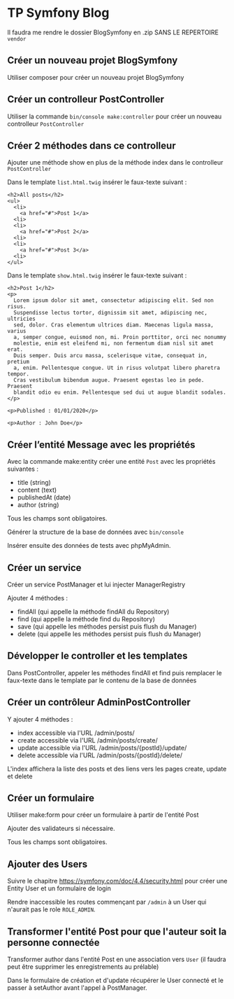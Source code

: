 # TP Symfony Blog

Il faudra me rendre le dossier BlogSymfony en .zip SANS LE REPERTOIRE `vendor`

## Créer un nouveau projet BlogSymfony 

Utiliser composer pour créer un nouveau projet BlogSymfony

## Créer un controlleur PostController

Utiliser la commande `bin/console make:controller` pour créer un nouveau controlleur `PostController`

## Créer 2 méthodes dans ce controlleur 

Ajouter une méthode show en plus de la méthode index dans le controlleur `PostController`

Dans le template `list.html.twig` insérer le faux-texte suivant :

```
<h2>All posts</h2>
<ul>
  <li>
    <a href="#">Post 1</a>
  <li>
  <li>
    <a href="#">Post 2</a>
  <li>
  <li>
    <a href="#">Post 3</a>
  <li>
</ul>
```

Dans le template `show.html.twig` insérer le faux-texte suivant :

```
<h2>Post 1</h2>
<p>
  Lorem ipsum dolor sit amet, consectetur adipiscing elit. Sed non risus.
  Suspendisse lectus tortor, dignissim sit amet, adipiscing nec, ultricies
  sed, dolor. Cras elementum ultrices diam. Maecenas ligula massa, varius 
  a, semper congue, euismod non, mi. Proin porttitor, orci nec nonummy 
  molestie, enim est eleifend mi, non fermentum diam nisl sit amet erat. 
  Duis semper. Duis arcu massa, scelerisque vitae, consequat in, pretium 
  a, enim. Pellentesque congue. Ut in risus volutpat libero pharetra tempor. 
  Cras vestibulum bibendum augue. Praesent egestas leo in pede. Praesent 
  blandit odio eu enim. Pellentesque sed dui ut augue blandit sodales. 
</p>

<p>Published : 01/01/2020</p>

<p>Author : John Doe</p>
```

## Créer l’entité Message avec les propriétés

Avec la commande make:entity créer une entité `Post` avec les propriétés suivantes :

* title (string)
* content (text)
* publishedAt (date)
* author (string)

Tous les champs sont obligatoires.

Générer la structure de la base de données avec `bin/console`

Insérer ensuite des données de tests avec phpMyAdmin.

## Créer un service

Créer un service PostManager et lui injecter ManagerRegistry

Ajouter 4 méthodes :

* findAll (qui appelle la méthode findAll du Repository)
* find (qui appelle la méthode find du Repository)
* save (qui appelle les méthodes persist puis flush du Manager)
* delete (qui appelle les méthodes persist puis flush du Manager)

## Développer le controller et les templates

Dans PostController, appeler les méthodes findAll et find puis remplacer le faux-texte dans le template
par le contenu de la base de données

## Créer un contrôleur AdminPostController

Y ajouter 4 méthodes :
* index accessible via l'URL /admin/posts/
* create accessible via l'URL /admin/posts/create/
* update accessible via l'URL /admin/posts/{postId}/update/
* delete accessible via l'URL /admin/posts/{postId}/delete/

L'index affichera la liste des posts et des liens vers les pages create, update et delete

## Créer un formulaire

Utiliser make:form pour créer un formulaire à partir de l'entité Post

Ajouter des validateurs si nécessaire.

Tous les champs sont obligatoires.

## Ajouter des Users

Suivre le chapitre https://symfony.com/doc/4.4/security.html pour créer une Entity User et un formulaire de login

Rendre inaccessible les routes commençant par `/admin` à un User qui n'aurait pas le role `ROLE_ADMIN`.

## Transformer l'entité Post pour que l'auteur soit la personne connectée

Transformer author dans l'entité Post en une association vers `User` (il faudra peut être supprimer les enregistrements au prélable)

Dans le formulaire de création et d'update récupérer le User connecté et le passer à setAuthor avant l'appel à PostManager.

